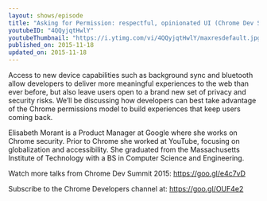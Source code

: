 ```yaml
---
layout: shows/episode
title: "Asking for Permission: respectful, opinionated UI (Chrome Dev Summit 2015)"
youtubeID: "4QQyjqtHwlY"
youtubeThumbnail: "https://i.ytimg.com/vi/4QQyjqtHwlY/maxresdefault.jpg"
published_on: 2015-11-18
updated_on: 2015-11-18
---
```


Access to new device capabilities such as background sync and bluetooth allow developers to deliver more meaningful experiences to the web than ever before, but also leave users open to a brand new set of privacy and security risks. We’ll be discussing how developers can best take advantage of the Chrome permissions model to build experiences that keep users coming back.

Elisabeth Morant is a Product Manager at Google where she works on Chrome security. Prior to Chrome she worked at YouTube, focusing on globalization and accessibility. She graduated from the Massachusetts Institute of Technology with a BS in Computer Science and Engineering.

Watch more talks from Chrome Dev Summit 2015: https://goo.gl/e4c7vD

Subscribe to the Chrome Developers channel at: https://goo.gl/OUF4e2
